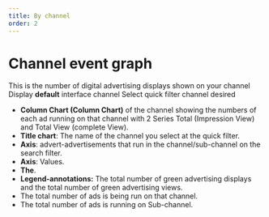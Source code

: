 ```yaml
---
title: By channel
order: 2
---
```


# Channel event graph
This is the number of digital advertising displays shown on your channel Display **default** interface channel Select quick filter channel desired

* **Column Chart (Column Chart)** of the channel showing the numbers of each ad running on that channel with 2 Series Total (Impression View) and Total View (complete View).
* **Title chart**: The name of the channel you select at the quick filter.
* **Axis**: advert-advertisements that run in the channel/sub-channel on the search filter.
* **Axis**: Values.
* **The**.
* **Legend-annotations:** The total number of green advertising displays and the total number of green advertising views.
* The total number of ads is being run on that channel.
* The total number of ads is running on Sub-channel.
